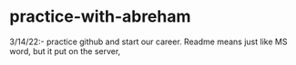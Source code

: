 # practice-with-abreham
3/14/22:- practice github and start our career.  Readme means just like MS word, but it put on the server,
